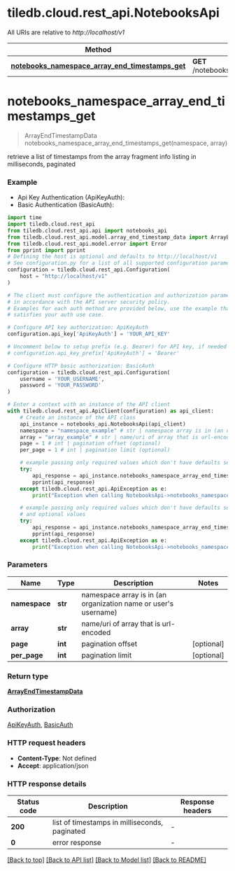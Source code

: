 # tiledb.cloud.rest_api.NotebooksApi

All URIs are relative to *http://localhost/v1*

Method | HTTP request | Description
------------- | ------------- | -------------
[**notebooks_namespace_array_end_timestamps_get**](NotebooksApi.md#notebooks_namespace_array_end_timestamps_get) | **GET** /notebooks/{namespace}/{array}/end_timestamps | 


# **notebooks_namespace_array_end_timestamps_get**
> ArrayEndTimestampData notebooks_namespace_array_end_timestamps_get(namespace, array)



retrieve a list of timestamps from the array fragment info listing in milliseconds, paginated

### Example

* Api Key Authentication (ApiKeyAuth):
* Basic Authentication (BasicAuth):

```python
import time
import tiledb.cloud.rest_api
from tiledb.cloud.rest_api.api import notebooks_api
from tiledb.cloud.rest_api.model.array_end_timestamp_data import ArrayEndTimestampData
from tiledb.cloud.rest_api.model.error import Error
from pprint import pprint
# Defining the host is optional and defaults to http://localhost/v1
# See configuration.py for a list of all supported configuration parameters.
configuration = tiledb.cloud.rest_api.Configuration(
    host = "http://localhost/v1"
)

# The client must configure the authentication and authorization parameters
# in accordance with the API server security policy.
# Examples for each auth method are provided below, use the example that
# satisfies your auth use case.

# Configure API key authorization: ApiKeyAuth
configuration.api_key['ApiKeyAuth'] = 'YOUR_API_KEY'

# Uncomment below to setup prefix (e.g. Bearer) for API key, if needed
# configuration.api_key_prefix['ApiKeyAuth'] = 'Bearer'

# Configure HTTP basic authorization: BasicAuth
configuration = tiledb.cloud.rest_api.Configuration(
    username = 'YOUR_USERNAME',
    password = 'YOUR_PASSWORD'
)

# Enter a context with an instance of the API client
with tiledb.cloud.rest_api.ApiClient(configuration) as api_client:
    # Create an instance of the API class
    api_instance = notebooks_api.NotebooksApi(api_client)
    namespace = "namespace_example" # str | namespace array is in (an organization name or user's username)
    array = "array_example" # str | name/uri of array that is url-encoded
    page = 1 # int | pagination offset (optional)
    per_page = 1 # int | pagination limit (optional)

    # example passing only required values which don't have defaults set
    try:
        api_response = api_instance.notebooks_namespace_array_end_timestamps_get(namespace, array)
        pprint(api_response)
    except tiledb.cloud.rest_api.ApiException as e:
        print("Exception when calling NotebooksApi->notebooks_namespace_array_end_timestamps_get: %s\n" % e)

    # example passing only required values which don't have defaults set
    # and optional values
    try:
        api_response = api_instance.notebooks_namespace_array_end_timestamps_get(namespace, array, page=page, per_page=per_page)
        pprint(api_response)
    except tiledb.cloud.rest_api.ApiException as e:
        print("Exception when calling NotebooksApi->notebooks_namespace_array_end_timestamps_get: %s\n" % e)
```


### Parameters

Name | Type | Description  | Notes
------------- | ------------- | ------------- | -------------
 **namespace** | **str**| namespace array is in (an organization name or user&#39;s username) |
 **array** | **str**| name/uri of array that is url-encoded |
 **page** | **int**| pagination offset | [optional]
 **per_page** | **int**| pagination limit | [optional]

### Return type

[**ArrayEndTimestampData**](ArrayEndTimestampData.md)

### Authorization

[ApiKeyAuth](../README.md#ApiKeyAuth), [BasicAuth](../README.md#BasicAuth)

### HTTP request headers

 - **Content-Type**: Not defined
 - **Accept**: application/json


### HTTP response details

| Status code | Description | Response headers |
|-------------|-------------|------------------|
**200** | list of timestamps in milliseconds, paginated |  -  |
**0** | error response |  -  |

[[Back to top]](#) [[Back to API list]](../README.md#documentation-for-api-endpoints) [[Back to Model list]](../README.md#documentation-for-models) [[Back to README]](../README.md)

